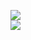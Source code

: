 [![](https://img.shields.io/badge/Made%20With-Github%20Spray-lightgrey.svg?style=for-the-badge&logo=github)](https://github.com/Annihil/github-spray#6580)  
[![](https://i.imgur.com/2DrTn0Z.gif)](https://github.com/Annihil/github-spray)